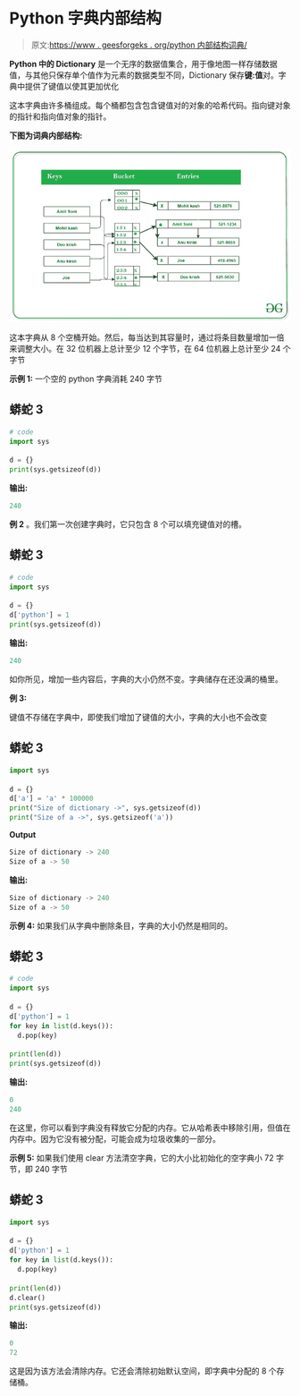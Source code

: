 # Python 字典内部结构

> 原文:[https://www . geesforgeks . org/python 内部结构词典/](https://www.geeksforgeeks.org/internal-structure-of-python-dictionary/)

**Python 中的 Dictionary** 是一个无序的数据值集合，用于像地图一样存储数据值，与其他只保存单个值作为元素的数据类型不同，Dictionary 保存**键:值**对。字典中提供了键值以使其更加优化

这本字典由许多桶组成。每个桶都包含包含键值对的对象的哈希代码。指向键对象的指针和指向值对象的指针。

**下图为词典内部结构:**

![](img/9892c4290ca01586844fe24fd9b59b01.png)

这本字典从 8 个空桶开始。然后，每当达到其容量时，通过将条目数量增加一倍来调整大小。在 32 位机器上总计至少 12 个字节，在 64 位机器上总计至少 24 个字节

**示例 1:** 一个空的 python 字典消耗 240 字节

## 蟒蛇 3

```py
# code
import sys

d = {}
print(sys.getsizeof(d))
```

**输出:**

```py
240
```

**例 2** 。我们第一次创建字典时，它只包含 8 个可以填充键值对的槽。

## 蟒蛇 3

```py
# code
import sys

d = {}
d['python'] = 1
print(sys.getsizeof(d))
```

**输出:**

```py
240
```

如你所见，增加一些内容后，字典的大小仍然不变。字典储存在还没满的桶里。

**例 3:**

键值不存储在字典中，即使我们增加了键值的大小，字典的大小也不会改变

## 蟒蛇 3

```py
import sys

d = {}
d['a'] = 'a' * 100000
print("Size of dictionary ->", sys.getsizeof(d))
print("Size of a ->", sys.getsizeof('a'))
```

**Output**

```py
Size of dictionary -> 240
Size of a -> 50
```

**输出:**

```py
Size of dictionary -> 240
Size of a -> 50
```

**示例 4:** 如果我们从字典中删除条目，字典的大小仍然是相同的。

## 蟒蛇 3

```py
# code
import sys

d = {}
d['python'] = 1
for key in list(d.keys()):
  d.pop(key)

print(len(d))
print(sys.getsizeof(d))
```

**输出:**

```py
0
240
```

在这里，你可以看到字典没有释放它分配的内存。它从哈希表中移除引用，但值在内存中。因为它没有被分配，可能会成为垃圾收集的一部分。

**示例 5:** 如果我们使用 clear 方法清空字典，它的大小比初始化的空字典小 72 字节，即 240 字节

## 蟒蛇 3

```py
import sys

d = {}
d['python'] = 1
for key in list(d.keys()):
  d.pop(key)

print(len(d))
d.clear()
print(sys.getsizeof(d))
```

**输出:**

```py
0
72
```

这是因为该方法会清除内存。它还会清除初始默认空间，即字典中分配的 8 个存储桶。
